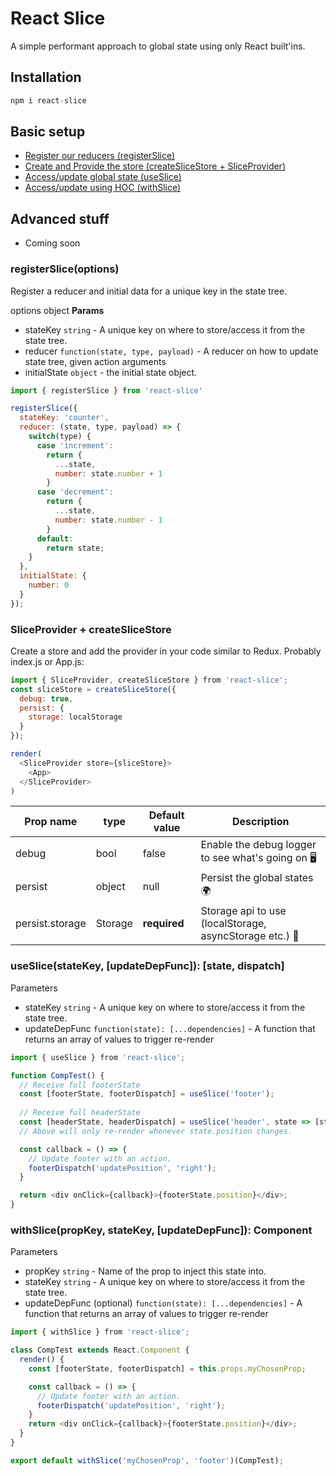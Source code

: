 # React Slice

A simple performant approach to global state using only React built'ins.

## Installation

```js
npm i react-slice
```

## Basic setup

- [Register our reducers (registerSlice)](#registersliceoptions)
- [Create and Provide the store (createSliceStore + SliceProvider)](#sliceprovider--createslicestore)
- [Access/update global state (useSlice)](#useslicestatekey-updatedepfunc-state-dispatch)
- [Access/update using HOC (withSlice)](#withslicepropkey-statekey-updatedepfunc-component)

## Advanced stuff

- Coming soon

### registerSlice(options)

Register a reducer and initial data for a unique key in the state tree.

options object **Params**

- stateKey `string` - A unique key on where to store/access it from the state tree.
- reducer `function(state, type, payload)` - A reducer on how to update state tree, given action arguments
- initialState `object` - the initial state object.

```js
import { registerSlice } from 'react-slice'

registerSlice({
  stateKey: 'counter',
  reducer: (state, type, payload) => {
    switch(type) {
      case 'increment':
        return {
          ...state,
          number: state.number + 1
        }
      case 'decrement':
        return {
          ...state,
          number: state.number - 1
        }
      default:
        return state;
    }
  },
  initialState: {
    number: 0
  }
});
```

### SliceProvider + createSliceStore

Create a store and add the provider in your code similar to Redux.
Probably index.js or App.js:

```js
import { SliceProvider, createSliceStore } from 'react-slice';
const sliceStore = createSliceStore({
  debug: true,
  persist: {
    storage: localStorage
  }
});

render(
  <SliceProvider store={sliceStore}>
    <App>
  </SliceProvider>
)
```

| Prop name | type | Default value | Description |
| --- | --- | --- | --- |
| debug | bool | false | Enable the debug logger to see what's going on 🖥 |
| persist | object | null | Persist the global states 🌍 |
| persist.storage | Storage | **required** | Storage api to use (localStorage, asyncStorage etc.) 🏬 |

### useSlice(stateKey, [updateDepFunc]): [state, dispatch]

Parameters

- stateKey `string` - A unique key on where to store/access it from the state tree.
- updateDepFunc `function(state): [...dependencies]` - A function that returns an array of values to trigger re-render

```js
import { useSlice } from 'react-slice';

function CompTest() {
  // Receive full footerState
  const [footerState, footerDispatch] = useSlice('footer');
  
  // Receive full headerState
  const [headerState, headerDispatch] = useSlice('header', state => [state.position]);
  // Above will only re-render whenever state.position changes.

  const callback = () => {
    // Update footer with an action.
    footerDispatch('updatePosition', 'right');
  }

  return <div onClick={callback}>{footerState.position}</div>;
}
```

### withSlice(propKey, stateKey, [updateDepFunc]): Component

Parameters

- propKey `string` - Name of the prop to inject this state into.
- stateKey `string` - A unique key on where to store/access it from the state tree.
- updateDepFunc (optional) `function(state): [...dependencies]` - A function that returns an array of values to trigger re-render

```js
import { withSlice } from 'react-slice';

class CompTest extends React.Component {
  render() {
    const [footerState, footerDispatch] = this.props.myChosenProp;

    const callback = () => {
      // Update footer with an action.
      footerDispatch('updatePosition', 'right');
    }
    return <div onClick={callback}>{footerState.position}</div>;
  }
}

export default withSlice('myChosenProp', 'footer')(CompTest);
```
